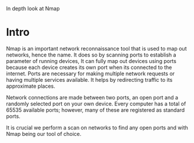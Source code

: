 In depth look at Nmap

# Intro
Nmap is an important network reconnaissance tool that is used to map out networks, hence the name. It does so by scanning ports to establish a parameter of running devices, It can fully map out devices using ports because each device creates its own port when its connected to the internet. Ports are necessary for making multiple network requests or having multiple services available. It helps by redirecting traffic to its approximate places.

Network connections are made between two ports, an open port and a randomly selected port on your own device. Every computer has a total of 65535 available ports; however, many of these are registered as standard ports. 

It is crucial we perform a scan on networks to find any open ports and with Nmap being our tool of choice. 